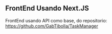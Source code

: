 ## FrontEnd Usando Next.JS

FrontEnd usando API como base, do repositorio:
https://github.com/GabTibolla/TaskManager

